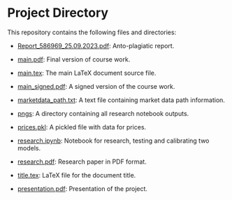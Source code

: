 # Project Directory

This repository contains the following files and directories:

- [Report_586969_25.09.2023.pdf](./Report_586969_25.09.2023.pdf): Anto-plagiatic report.

- [main.pdf](./main.pdf): Final version of course work.

- [main.tex](./main.tex): The main LaTeX document source file.

- [main_signed.pdf](./main_signed.pdf): A signed version of the course work.

- [marketdata_path.txt](./marketdata_path.txt): A text file containing market data path information.

- [pngs](./pngs): A directory containing all research notebook outputs.

- [prices.pkl](./prices.pkl): A pickled file with data for prices.

- [research.ipynb](./research.ipynb): Notebook for research, testing and calibrating two models.

- [research.pdf](./research.pdf): Research paper in PDF format.

- [title.tex](./title.tex): LaTeX file for the document title.

- [presentation.pdf](./presentation.pdf): Presentation of the project.